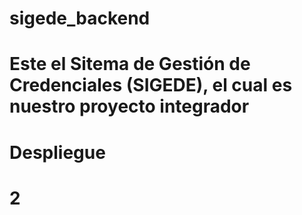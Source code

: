 # sigede_backend
 
# Este el Sitema de Gestión de Credenciales (SIGEDE), el cual es nuestro proyecto integrador
# Despliegue
# 2
